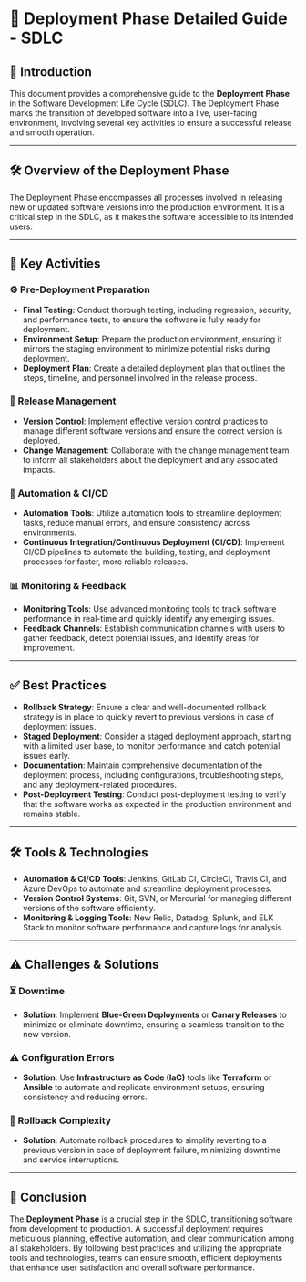# 🚀 Deployment Phase Detailed Guide - SDLC

## 📘 Introduction

This document provides a comprehensive guide to the **Deployment Phase** in the Software Development Life Cycle (SDLC). The Deployment Phase marks the transition of developed software into a live, user-facing environment, involving several key activities to ensure a successful release and smooth operation.

---

## 🛠️ Overview of the Deployment Phase

The Deployment Phase encompasses all processes involved in releasing new or updated software versions into the production environment. It is a critical step in the SDLC, as it makes the software accessible to its intended users.

---

## 🔑 Key Activities

### ⚙️ Pre-Deployment Preparation

- **Final Testing**: Conduct thorough testing, including regression, security, and performance tests, to ensure the software is fully ready for deployment.
- **Environment Setup**: Prepare the production environment, ensuring it mirrors the staging environment to minimize potential risks during deployment.
- **Deployment Plan**: Create a detailed deployment plan that outlines the steps, timeline, and personnel involved in the release process.

### 🔄 Release Management

- **Version Control**: Implement effective version control practices to manage different software versions and ensure the correct version is deployed.
- **Change Management**: Collaborate with the change management team to inform all stakeholders about the deployment and any associated impacts.

### 🔧 Automation & CI/CD

- **Automation Tools**: Utilize automation tools to streamline deployment tasks, reduce manual errors, and ensure consistency across environments.
- **Continuous Integration/Continuous Deployment (CI/CD)**: Implement CI/CD pipelines to automate the building, testing, and deployment processes for faster, more reliable releases.

### 📊 Monitoring & Feedback

- **Monitoring Tools**: Use advanced monitoring tools to track software performance in real-time and quickly identify any emerging issues.
- **Feedback Channels**: Establish communication channels with users to gather feedback, detect potential issues, and identify areas for improvement.

---

## ✅ Best Practices

- **Rollback Strategy**: Ensure a clear and well-documented rollback strategy is in place to quickly revert to previous versions in case of deployment issues.
- **Staged Deployment**: Consider a staged deployment approach, starting with a limited user base, to monitor performance and catch potential issues early.
- **Documentation**: Maintain comprehensive documentation of the deployment process, including configurations, troubleshooting steps, and any deployment-related procedures.
- **Post-Deployment Testing**: Conduct post-deployment testing to verify that the software works as expected in the production environment and remains stable.

---

## 🛠️ Tools & Technologies

- **Automation & CI/CD Tools**: Jenkins, GitLab CI, CircleCI, Travis CI, and Azure DevOps to automate and streamline deployment processes.
- **Version Control Systems**: Git, SVN, or Mercurial for managing different versions of the software efficiently.
- **Monitoring & Logging Tools**: New Relic, Datadog, Splunk, and ELK Stack to monitor software performance and capture logs for analysis.

---

## ⚠️ Challenges & Solutions

### ⏳ Downtime

- **Solution**: Implement **Blue-Green Deployments** or **Canary Releases** to minimize or eliminate downtime, ensuring a seamless transition to the new version.

### ⚠️ Configuration Errors

- **Solution**: Use **Infrastructure as Code (IaC)** tools like **Terraform** or **Ansible** to automate and replicate environment setups, ensuring consistency and reducing errors.

### 🔄 Rollback Complexity

- **Solution**: Automate rollback procedures to simplify reverting to a previous version in case of deployment failure, minimizing downtime and service interruptions.

---

## 🎯 Conclusion

The **Deployment Phase** is a crucial step in the SDLC, transitioning software from development to production. A successful deployment requires meticulous planning, effective automation, and clear communication among all stakeholders. By following best practices and utilizing the appropriate tools and technologies, teams can ensure smooth, efficient deployments that enhance user satisfaction and overall software performance.
